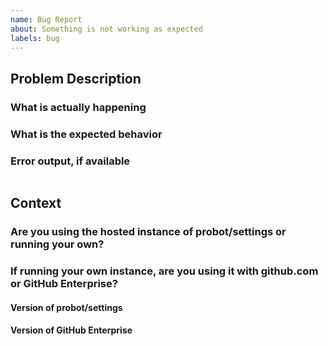 ```yaml
---
name: Bug Report
about: Something is not working as expected
labels: bug
---
```


## Problem Description

### What is actually happening

### What is the expected behavior

### Error output, if available

```

```

## Context

### Are you using the hosted instance of probot/settings or running your own?

### If running your own instance, are you using it with github.com or GitHub Enterprise?

#### Version of probot/settings

#### Version of GitHub Enterprise

